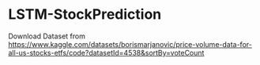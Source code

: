 # LSTM-StockPrediction

Download Dataset from https://www.kaggle.com/datasets/borismarjanovic/price-volume-data-for-all-us-stocks-etfs/code?datasetId=4538&sortBy=voteCount
